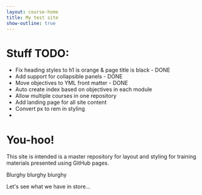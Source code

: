 ```yaml
---
layout: course-home
title: My test site
show-outline: true
---
```


# Stuff TODO:
- Fix heading styles to h1 is orange & page title is black - DONE
- Add support for collapsible panels - DONE
- Move objectives to YML front matter - DONE
- Auto create index based on objectives in each module
- Allow multiple courses in one repository
- Add landing page for all site content
- Convert px to rem in styling
-


# You-hoo!

This site is intended is a master repository for layout and styling for training materials presented using GitHub pages.

Blurghy blurghy blurghy

Let's see what we have in store...
